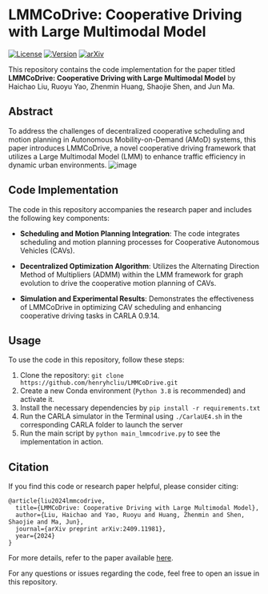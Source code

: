 # LMMCoDrive: Cooperative Driving with Large Multimodal Model

[![License](https://img.shields.io/badge/License-MIT-blue.svg)](https://github.com/henryhcliu/LMMCoDrive/blob/main/LICENSE)
[![Version](https://img.shields.io/badge/Version-1.0-brightgreen)](https://github.com/henryhcliu/LMMCoDrive/releases/tag/v1.0)
[![arXiv](https://img.shields.io/badge/arXiv-2409.11981-lightgrey)](https://arxiv.org/abs/2409.11981)

This repository contains the code implementation for the paper titled **LMMCoDrive: Cooperative Driving with Large Multimodal Model** by Haichao Liu, Ruoyu Yao, Zhenmin Huang, Shaojie Shen, and Jun Ma.

## Abstract

To address the challenges of decentralized cooperative scheduling and motion planning in Autonomous Mobility-on-Demand (AMoD) systems, this paper introduces LMMCoDrive, a novel cooperative driving framework that utilizes a Large Multimodal Model (LMM) to enhance traffic efficiency in dynamic urban environments.
![image](https://github.com/user-attachments/assets/89097418-896e-47f0-915a-d1890d3d83e9)

## Code Implementation

The code in this repository accompanies the research paper and includes the following key components:

- **Scheduling and Motion Planning Integration**: The code integrates scheduling and motion planning processes for Cooperative Autonomous Vehicles (CAVs).
  
- **Decentralized Optimization Algorithm**: Utilizes the Alternating Direction Method of Multipliers (ADMM) within the LMM framework for graph evolution to drive the cooperative motion planning of CAVs.

- **Simulation and Experimental Results**: Demonstrates the effectiveness of LMMCoDrive in optimizing CAV scheduling and enhancing cooperative driving tasks in CARLA 0.9.14.

## Usage

To use the code in this repository, follow these steps:

1. Clone the repository: `git clone https://github.com/henryhcliu/LMMCoDrive.git`
2. Create a new Conda environment (`Python 3.8` is recommended) and activate it.
3. Install the necessary dependencies by `pip install -r requirements.txt`
4. Run the CARLA simulator in the Terminal using `./CarlaUE4.sh` in the corresponding CARLA folder to launch the server
5. Run the main script by `python main_lmmcodrive.py` to see the implementation in action.

## Citation

If you find this code or research paper helpful, please consider citing:
```
@article{liu2024lmmcodrive,
  title={LMMCoDrive: Cooperative Driving with Large Multimodal Model},
  author={Liu, Haichao and Yao, Ruoyu and Huang, Zhenmin and Shen, Shaojie and Ma, Jun},
  journal={arXiv preprint arXiv:2409.11981},
  year={2024}
}
```
For more details, refer to the paper available [here](https://arxiv.org/pdf/2409.11981).

For any questions or issues regarding the code, feel free to open an issue in this repository.
